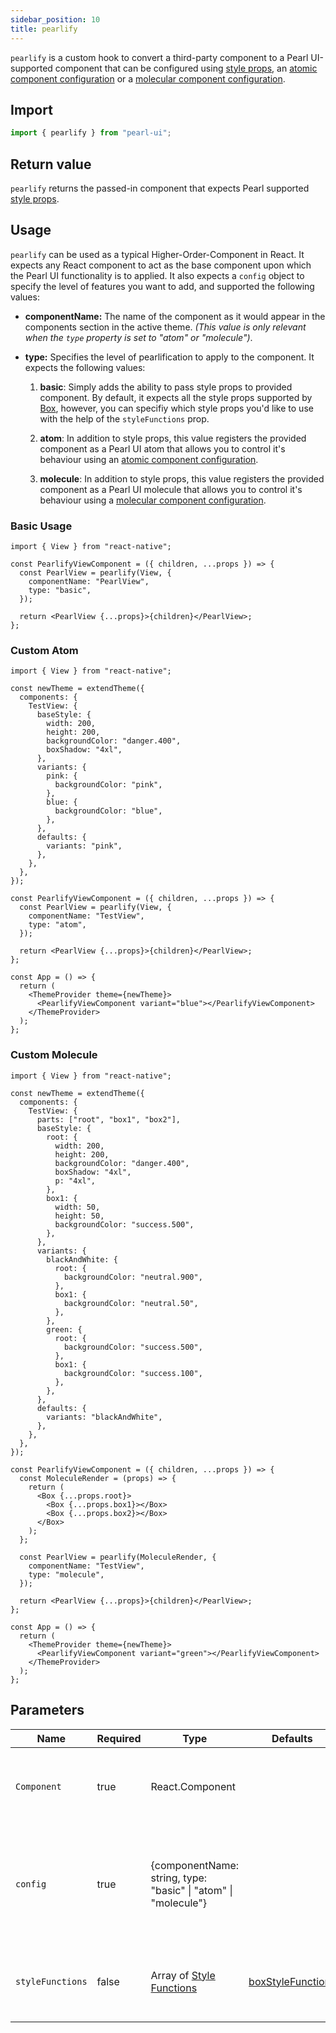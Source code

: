 ```yaml
---
sidebar_position: 10
title: pearlify
---
```


`pearlify` is a custom hook to convert a third-party component to a Pearl UI-supported component that can be configured using [style props](../core-features/style-props), an [atomic component configuration](../theming/customize-theme#atomic-component-config) or a [molecular component configuration](../theming/customize-theme#molecular-component-config).

## Import

```js
import { pearlify } from "pearl-ui";
```

## Return value

`pearlify` returns the passed-in component that expects Pearl supported [style props](../core-features/style-props).

## Usage

`pearlify` can be used as a typical Higher-Order-Component in React. It expects any React component to act as the base component upon which the Pearl UI functionality is to applied. It also expects a `config` object to specify the level of features you want to add, and supported the following values:

- **componentName:** The name of the component as it would appear in the components section in the active theme. _(This value is only relevant when the `type` property is set to <t>"atom"</t> or <t>"molecule"</t>)_.
- **type:** Specifies the level of pearlification to apply to the component. It expects the following values:

  1. **basic**: Simply adds the ability to pass style props to provided component. By default, it expects all the style props supported by [Box](../components/layout/Box), however, you can specifiy which style props you'd like to use with the help of the `styleFunctions` prop.

  2. **atom**: In addition to style props, this value registers the provided component as a Pearl UI atom that allows you to control it's behaviour using an [atomic component configuration](../theming/customize-theme#atomic-component-config).

  3. **molecule**: In addition to style props, this value registers the provided component as a Pearl UI molecule that allows you to control it's behaviour using a [molecular component configuration](../theming/customize-theme#molecular-component-config).

### Basic Usage

```tsx
import { View } from "react-native";

const PearlifyViewComponent = ({ children, ...props }) => {
  const PearlView = pearlify(View, {
    componentName: "PearlView",
    type: "basic",
  });

  return <PearlView {...props}>{children}</PearlView>;
};
```

### Custom Atom

```tsx
import { View } from "react-native";

const newTheme = extendTheme({
  components: {
    TestView: {
      baseStyle: {
        width: 200,
        height: 200,
        backgroundColor: "danger.400",
        boxShadow: "4xl",
      },
      variants: {
        pink: {
          backgroundColor: "pink",
        },
        blue: {
          backgroundColor: "blue",
        },
      },
      defaults: {
        variants: "pink",
      },
    },
  },
});

const PearlifyViewComponent = ({ children, ...props }) => {
  const PearlView = pearlify(View, {
    componentName: "TestView",
    type: "atom",
  });

  return <PearlView {...props}>{children}</PearlView>;
};

const App = () => {
  return (
    <ThemeProvider theme={newTheme}>
      <PearlifyViewComponent variant="blue"></PearlifyViewComponent>
    </ThemeProvider>
  );
};
```

### Custom Molecule

```tsx
import { View } from "react-native";

const newTheme = extendTheme({
  components: {
    TestView: {
      parts: ["root", "box1", "box2"],
      baseStyle: {
        root: {
          width: 200,
          height: 200,
          backgroundColor: "danger.400",
          boxShadow: "4xl",
          p: "4xl",
        },
        box1: {
          width: 50,
          height: 50,
          backgroundColor: "success.500",
        },
      },
      variants: {
        blackAndWhite: {
          root: {
            backgroundColor: "neutral.900",
          },
          box1: {
            backgroundColor: "neutral.50",
          },
        },
        green: {
          root: {
            backgroundColor: "success.500",
          },
          box1: {
            backgroundColor: "success.100",
          },
        },
      },
      defaults: {
        variants: "blackAndWhite",
      },
    },
  },
});

const PearlifyViewComponent = ({ children, ...props }) => {
  const MoleculeRender = (props) => {
    return (
      <Box {...props.root}>
        <Box {...props.box1}></Box>
        <Box {...props.box2}></Box>
      </Box>
    );
  };

  const PearlView = pearlify(MoleculeRender, {
    componentName: "TestView",
    type: "molecule",
  });

  return <PearlView {...props}>{children}</PearlView>;
};

const App = () => {
  return (
    <ThemeProvider theme={newTheme}>
      <PearlifyViewComponent variant="green"></PearlifyViewComponent>
    </ThemeProvider>
  );
};
```

## Parameters

| Name             | Required | Type                                                                  | Defaults                                                           | Description                                                                                        |
| ---------------- | -------- | --------------------------------------------------------------------- | ------------------------------------------------------------------ | -------------------------------------------------------------------------------------------------- |
| `Component`      | true     | <t>React.Component</t>                                                |                                                                    | The base component on which the pearlification has to be applied.                                  |
| `config`         | true     | <t>{componentName: string, type: "basic" \| "atom" \| "molecule"}</t> |                                                                    | A configuration object that adds metadata to a component that's required by Pearl UI.              |
| `styleFunctions` | false    | <t>Array of [Style Functions](../others/style-functions)</t>          | [boxStyleFunctions](../others/style-functions#box-style-functions) | List of [style functions](../others/style-functions) to use for computing the received style props |
